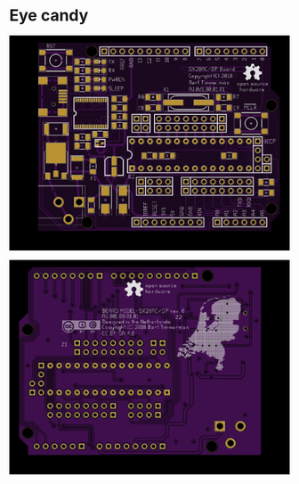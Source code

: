 # Eye candy

![Top view](AJ.001.00.01.01.pcb.top.png)

![Bottom view](AJ.001.00.01.01.pcb.bottom.png)
